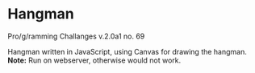 # Hangman
Pro/g/ramming Challanges v.2.0a1 no. 69

Hangman written in JavaScript, using Canvas for drawing the hangman.  **Note:** Run on webserver, otherwise would not work.
